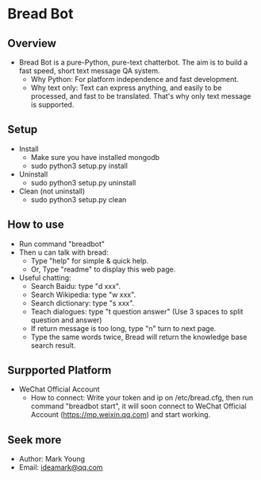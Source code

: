 # Bread Bot

## Overview
* Bread Bot is a pure-Python, pure-text chatterbot. The aim is to build a fast speed, short text message QA system.
  * Why Python: For platform independence and fast development.
  * Why text only: Text can express anything, and easily to be processed, and fast to be translated. That's why only text message is supported.

## Setup
* Install
  * Make sure you have installed mongodb
  * sudo python3 setup.py install
* Uninstall
  * sudo python3 setup.py uninstall
* Clean (not uninstall)
  * sudo python3 setup.py clean

## How to use
* Run command "breadbot"
* Then u can talk with bread:
  * Type "help" for simple & quick help.
  * Or, Type "readme" to display this web page.
* Useful chatting:
  * Search Baidu: type "d xxx".
  * Search Wikipedia: type "w xxx".
  * Search dictionary: type "s xxx".
  * Teach dialogues: type "t question   answer" (Use 3 spaces to split question and answer)
  * If return message is too long, type "n" turn to next page.
  * Type the same words twice, Bread will return the knowledge base search result.

## Surpported Platform
* WeChat Official Account
  * How to connect: Write your token and ip on /etc/bread.cfg, then run command "breadbot start", it will soon connect to WeChat Official Account (https://mp.weixin.qq.com) and start working.

## Seek more
* Author: Mark Young
* Email: ideamark@qq.com
